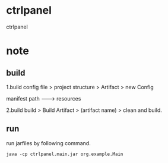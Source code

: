 # ctrlpanel
ctrlpanel

# note
## build
1.build config
file > project structure > Artifact > new Config

manifest path ---> resources

2.build 
build > Build Artifact > (artifact name) > clean and build.


## run 

run jarfiles by following command.
```
java -cp ctrlpanel.main.jar org.example.Main
```

